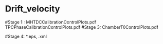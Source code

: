 # Drift_velocity

#Stage 1 : MHTDCCalibrationControlPlots.pdf
          TPCPhaseCalibrationControlPlots.pdf
#Stage 3: ChamberT0ControlPlots.pdf

#Stage 4: *.eps, .xml
